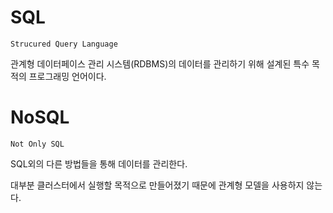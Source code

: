 # SQL
    Strucured Query Language

관계형 데이터페이스 관리 시스템(RDBMS)의 데이터를 관리하기 위해 설계된 특수 목적의 프로그래밍 언어이다.

# NoSQL

    Not Only SQL

SQL외의 다른 방법들을 통해 데이터를 관리한다.

대부분 클러스터에서 실행할 목적으로 만들어졌기 때문에 관계형 모델을 사용하지 않는다.

